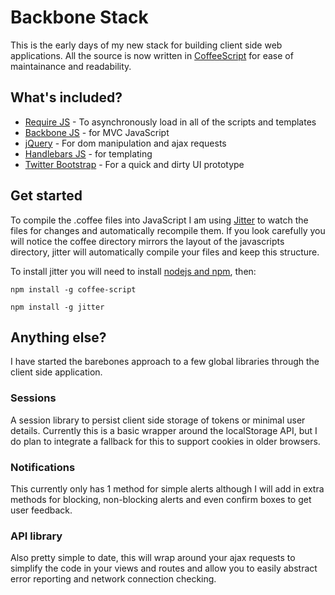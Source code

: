 # Backbone Stack

This is the early days of my new stack for building client side web applications. All the source is now written in [CoffeeScript](http://coffeescript.org/) for ease of maintainance and readability.

## What's included?

* [Require JS](http://requirejs.org/) - To asynchronously load in all of the scripts and templates
* [Backbone JS](http://documentcloud.github.com/backbone/) - for MVC JavaScript
* [jQuery](http://jquery.com/) - For dom manipulation and ajax requests
* [Handlebars JS](http://handlebarsjs.com/) - for templating
* [Twitter Bootstrap](http://twitter.github.com/bootstrap/) - For a quick and dirty UI prototype

## Get started

To compile the .coffee files into JavaScript I am using [Jitter](https://github.com/TrevorBurnham/jitter) to watch the files for changes and automatically recompile them. If you look carefully you will notice the coffee directory mirrors the layout of the javascripts directory, jitter will automatically compile your files and keep this structure.

To install jitter you will need to install [nodejs and npm](http://shapeshed.com/setting-up-nodejs-and-npm-on-mac-osx/), then:

    npm install -g coffee-script

    npm install -g jitter

## Anything else?

I have started the barebones approach to a few global libraries through the client side application. 

### Sessions
A session library to persist client side storage of tokens or minimal user details. Currently this is a basic wrapper around the localStorage API, but I do plan to integrate a fallback for this to support cookies in older browsers.

### Notifications
This currently only has 1 method for simple alerts although I will add in extra methods for blocking, non-blocking alerts and even confirm boxes to get user feedback.

### API library
Also pretty simple to date, this will wrap around your ajax requests to simplify the code in your views and routes and allow you to easily abstract error reporting and network connection checking.